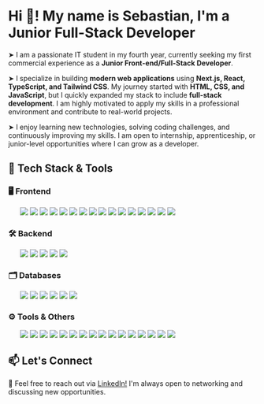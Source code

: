 # Hi 👋! My name is Sebastian, I'm a Junior Full-Stack Developer

➤ I am a passionate IT student in my fourth year, currently seeking my first commercial experience as a **Junior Front-end/Full-Stack Developer**.

➤ I specialize in building **modern web applications** using **Next.js, React, TypeScript, and Tailwind CSS**. My journey started with **HTML, CSS, and JavaScript**, but I quickly expanded my stack to include **full-stack development**. I am highly motivated to apply my skills in a professional environment and contribute to real-world projects.

➤ I enjoy learning new technologies, solving coding challenges, and continuously improving my skills. I am open to internship, apprenticeship, or junior-level opportunities where I can grow as a developer.

## 🚀 Tech Stack & Tools
### 🖥️ Frontend
<span style="display: inline-block; width: 20px;"></span> 
<img src="https://img.shields.io/badge/HTML5-E34F26?style=for-the-badge&logo=html5&logoColor=white">
<img src="https://img.shields.io/badge/CSS3-1572B6?style=for-the-badge&logo=css3&logoColor=white">
<img src="https://img.shields.io/badge/JavaScript-323330?style=for-the-badge&logo=javascript&logoColor=F7DF1E">
<img src="https://img.shields.io/badge/TypeScript-007ACC?style=for-the-badge&logo=typescript&logoColor=white">
<img src="https://img.shields.io/badge/-React_JS-black?style=for-the-badge&logoColor=white&logo=react&color=61DAFB"/>
<img src="https://img.shields.io/badge/next%20js-000000?style=for-the-badge&logo=nextdotjs&logoColor=white">
<img src="https://img.shields.io/badge/Tailwind_CSS-38B2AC?style=for-the-badge&logo=tailwind-css&logoColor=white">
<img src="https://img.shields.io/badge/shadcn%2Fui-000000?style=for-the-badge&logo=shadcnui&logoColor=white">
<img src="https://img.shields.io/badge/React_Router-CA4245?style=for-the-badge&logo=react-router&logoColor=white">
<img src="https://img.shields.io/badge/React_Query-FF4154?style=for-the-badge&logo=ReactQuery&logoColor=white">
<img src="https://img.shields.io/badge/Bootstrap-563D7C?style=for-the-badge&logo=bootstrap&logoColor=white">
<img src="https://img.shields.io/badge/-GSAP-black?style=for-the-badge&logoColor=white&logo=greensock&color=88CE02"/>
<img src="https://img.shields.io/badge/postcss-DD3A0A?style=for-the-badge&logo=postcss&logoColor=white">
<img src="https://img.shields.io/badge/Redux-593D88?style=for-the-badge&logo=redux&logoColor=white">
<img src="https://img.shields.io/badge/axios-671ddf?&style=for-the-badge&logo=axios&logoColor=white">
<img src="https://img.shields.io/badge/Jest-C21325?style=for-the-badge&logo=jest&logoColor=white">


### 🛠️  Backend
<span style="display: inline-block; width: 20px;"></span> 
<img src="https://img.shields.io/badge/Node%20js-339933?style=for-the-badge&logo=nodedotjs&logoColor=white">
<img src="https://img.shields.io/badge/Express%20js-000000?style=for-the-badge&logo=express&logoColor=white">
<img src="https://img.shields.io/badge/json-5E5C5C?style=for-the-badge&logo=json&logoColor=white">
<img src="https://img.shields.io/badge/JWT-000000?style=for-the-badge&logo=JSON%20web%20tokens&logoColor=white">
<img src="https://img.shields.io/badge/Supabase-181818?style=for-the-badge&logo=supabase&logoColor=white">

### 🗂️  Databases
<span style="display: inline-block; width: 20px;"></span> 
<img src="https://img.shields.io/badge/PostgreSQL-316192?style=for-the-badge&logo=postgresql&logoColor=white"> 
<img src="https://img.shields.io/badge/MySQL-005C84?style=for-the-badge&logo=mysql&logoColor=white"> 
<img src="https://img.shields.io/badge/MongoDB-4EA94B?style=for-the-badge&logo=mongodb&logoColor=white"> 
<img src="https://img.shields.io/badge/Sqlite-003B57?style=for-the-badge&logo=sqlite&logoColor=white">
<img src="https://img.shields.io/badge/drizzle-C5F74F?style=for-the-badge&logo=drizzle&logoColor=black"> 
<img src="https://img.shields.io/badge/Prisma-3982CE?style=for-the-badge&logo=Prisma&logoColor=white">

### ⚙️  Tools & Others
<span style="display: inline-block; width: 20px;"></span> 
<img src="https://img.shields.io/badge/GIT-E44C30?style=for-the-badge&logo=git&logoColor=white">
<img src="https://img.shields.io/badge/GitHub-100000?style=for-the-badge&logo=github&logoColor=white">
<img src="https://img.shields.io/badge/GitHub_Actions-2088FF?style=for-the-badge&logo=github-actions&logoColor=white">
<img src="https://img.shields.io/badge/GitHub%20Pages-222222?style=for-the-badge&logo=GitHub%20Pages&logoColor=white">
<img src="https://img.shields.io/badge/Zod-000000?style=for-the-badge&logo=zod&logoColor=3068B7">
<img src="https://img.shields.io/badge/Figma-F24E1E?style=for-the-badge&logo=figma&logoColor=white">
<img src="https://img.shields.io/badge/Postman-FF6C37?style=for-the-badge&logo=Postman&logoColor=white">
<img src="https://img.shields.io/badge/npm-CB3837?style=for-the-badge&logo=npm&logoColor=white">
<img src="https://img.shields.io/badge/pnpm-yellow?style=for-the-badge&logo=pnpm&logoColor=white">
<img src="https://img.shields.io/badge/Vite-B73BFE?style=for-the-badge&logo=vite&logoColor=FFD62E">
<img src="https://img.shields.io/badge/eslint-3A33D1?style=for-the-badge&logo=eslint&logoColor=white">
<img src="https://img.shields.io/badge/prettier-1A2C34?style=for-the-badge&logo=prettier&logoColor=F7BA3E">
<img src="https://img.shields.io/badge/Vercel-000000?style=for-the-badge&logo=vercel&logoColor=white">
<img src="https://img.shields.io/badge/Netlify-00C7B7?style=for-the-badge&logo=netlify&logoColor=white">
<img src="https://img.shields.io/badge/VSCode-0078D4?style=for-the-badge&logo=visual%20studio%20code&logoColor=white">
<img src="https://img.shields.io/badge/WebStorm-000000?style=for-the-badge&logo=WebStorm&logoColor=white">


## 📫 Let's Connect
📧 Feel free to reach out via <span><a class="" target="_blank" href="https://www.linkedin.com/in/sswiderski/">LinkedIn!</a></span> I'm always open to networking and discussing new opportunities.
 <!-- <img src="https://img.shields.io/badge/LinkedIn-0077B5?style=for-the-badge&logo=linkedin&logoColor=white"> -->

<!-- 
<div align="center">
<img height="100" src="https://raw.githubusercontent.com/marwin1991/profile-technology-icons/refs/heads/main/icons/html.png">
<img height="100" src="https://raw.githubusercontent.com/marwin1991/profile-technology-icons/refs/heads/main/icons/css.png">
<img height="100" src="https://raw.githubusercontent.com/marwin1991/profile-technology-icons/refs/heads/main/icons/git.png">
<img height="100" src="https://raw.githubusercontent.com/marwin1991/profile-technology-icons/refs/heads/main/icons/javascript.png">
<img height="100" src="https://raw.githubusercontent.com/marwin1991/profile-technology-icons/refs/heads/main/icons/typescript.png">
<img height="100" src="https://raw.githubusercontent.com/marwin1991/profile-technology-icons/refs/heads/main/icons/react.png">
<img height="100" src="https://raw.githubusercontent.com/marwin1991/profile-technology-icons/refs/heads/main/icons/next_js.png">
<img height="100" src="https://raw.githubusercontent.com/marwin1991/profile-technology-icons/refs/heads/main/icons/tailwind_css.png">
<img height="100" src="https://raw.githubusercontent.com/marwin1991/profile-technology-icons/refs/heads/main/icons/bootstrap.png">
<img height="100" src="https://raw.githubusercontent.com/marwin1991/profile-technology-icons/refs/heads/main/icons/figma.png">
<img height="100" src="https://raw.githubusercontent.com/marwin1991/profile-technology-icons/refs/heads/main/icons/node_js.png">
<img height="100" src="https://raw.githubusercontent.com/marwin1991/profile-technology-icons/refs/heads/main/icons/express.png">
<img height="100" src="https://raw.githubusercontent.com/marwin1991/profile-technology-icons/refs/heads/main/icons/jest.png">
<img height="100" src="https://raw.githubusercontent.com/marwin1991/profile-technology-icons/refs/heads/main/icons/postman.png">
<img height="100" src="https://raw.githubusercontent.com/marwin1991/profile-technology-icons/refs/heads/main/icons/redux.png">
<img height="100" src="https://raw.githubusercontent.com/marwin1991/profile-technology-icons/refs/heads/main/icons/postgresql.png">
<img height="100" src="https://raw.githubusercontent.com/marwin1991/profile-technology-icons/refs/heads/main/icons/mongodb.png">
</div> 
-->



